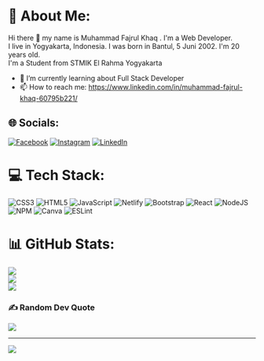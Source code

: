 # 💫 About Me:
Hi there 👋
my name is Muhammad Fajrul Khaq . I'm a Web Developer.
<br>I live in Yogyakarta, Indonesia. I was born in Bantul, 5 Juni 2002. I'm 20 years old. 
<br>I'm a Student from STMIK El Rahma Yogyakarta

- 🌱 I’m currently learning about Full Stack Developer
- 📫 How to reach me: https://www.linkedin.com/in/muhammad-fajrul-khaq-60795b221/


## 🌐 Socials:
[![Facebook](https://img.shields.io/badge/Facebook-%231877F2.svg?logo=Facebook&logoColor=white)](https://facebook.com/muhammad.fajrul.146) [![Instagram](https://img.shields.io/badge/Instagram-%23E4405F.svg?logo=Instagram&logoColor=white)](https://instagram.com/Muhammadfajrull_) [![LinkedIn](https://img.shields.io/badge/LinkedIn-%230077B5.svg?logo=linkedin&logoColor=white)](https://linkedin.com/in/muhammad-fajrul-khaq) 

# 💻 Tech Stack:
![CSS3](https://img.shields.io/badge/css3-%231572B6.svg?style=for-the-badge&logo=css3&logoColor=white) ![HTML5](https://img.shields.io/badge/html5-%23E34F26.svg?style=for-the-badge&logo=html5&logoColor=white) ![JavaScript](https://img.shields.io/badge/javascript-%23323330.svg?style=for-the-badge&logo=javascript&logoColor=%23F7DF1E) ![Netlify](https://img.shields.io/badge/netlify-%23000000.svg?style=for-the-badge&logo=netlify&logoColor=#00C7B7) ![Bootstrap](https://img.shields.io/badge/bootstrap-%23563D7C.svg?style=for-the-badge&logo=bootstrap&logoColor=white) ![React](https://img.shields.io/badge/react-%2320232a.svg?style=for-the-badge&logo=react&logoColor=%2361DAFB) ![NodeJS](https://img.shields.io/badge/node.js-6DA55F?style=for-the-badge&logo=node.js&logoColor=white) ![NPM](https://img.shields.io/badge/NPM-%23000000.svg?style=for-the-badge&logo=npm&logoColor=white) ![Canva](https://img.shields.io/badge/Canva-%2300C4CC.svg?style=for-the-badge&logo=Canva&logoColor=white) ![ESLint](https://img.shields.io/badge/ESLint-4B3263?style=for-the-badge&logo=eslint&logoColor=white)
# 📊 GitHub Stats:
![](https://github-readme-stats.vercel.app/api?username=Fajrull&theme=dark&hide_border=false&include_all_commits=false&count_private=false)<br/>
![](https://github-readme-streak-stats.herokuapp.com/?user=Fajrull&theme=dark&hide_border=false)<br/>
![](https://github-readme-stats.vercel.app/api/top-langs/?username=Fajrull&theme=dark&hide_border=false&include_all_commits=false&count_private=false&layout=compact)

### ✍️ Random Dev Quote
![](https://quotes-github-readme.vercel.app/api?type=horizontal&theme=radical)

---
[![](https://visitcount.itsvg.in/api?id=Fajrull&icon=0&color=0)](https://visitcount.itsvg.in)

<!-- Proudly created with GPRM ( https://gprm.itsvg.in ) -->
